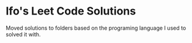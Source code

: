 # Ifo's Leet Code Solutions

Moved solutions to folders based on the programing language I used to solved it with.
